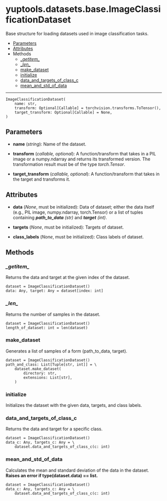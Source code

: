 # yuptools.datasets.base.ImageClassificationDataset

Base structure for loading datasets used in image classification tasks.


- [Parameters](#parameters)
- [Attributes](#attributes)
- Methods
  - [\__getitem\__](#__getitem__)
  - [\__len\__](#__len__)
  - [make_dataset](#makedataset)
  - [initialize](#initialize)
  - [data_and_targets_of_class_c](#dataandtargetsofclassc)
  - [mean_and_std_of_data](#meanandstdofdata)


---


```
ImageClassificationDataset(
    name: str,
    transform: Optional[Callable] = torchvision.transforms.ToTensor(),
    target_transform: Optional[Callable] = None,
)
```

## Parameters

- **name** (*string*):
Name of the dataset.

- **transform** (*callable, optional*):
A function/transform that takes in a PIL image or a numpy.ndarray and returns its transformed version.
The transformation result must be of the type *torch.Tensor*.

- **target_transform** (*callable, optional*):
A function/transform that takes in the target and transforms it.


## Attributes

- **data** (*None*, must be initialized):
Data of dataset;
either the data itself (e.g., PIL image, numpy.ndarray, torch.Tensor)
or a list of tuples containing ***path_to_data** (str)* and ***target** (int)*.

- **targets** (*None*, must be initialized):
Targets of dataset.

- **class_labels** (*None*, must be initialized):
Class labels of dataset.


## Methods


### *\__getitem\__*

Returns the data and target at the given index of the dataset.

```
dataset = ImageClassificationDataset()
data: Any, target: Any = dataset[index: int]
```


### *\__len\__*

Returns the number of samples in the dataset.

```
dataset = ImageClassificationDataset()
length_of_dataset: int = len(dataset)
```


### make_dataset

Generates a list of samples of a form (path_to_data, target).

```
dataset = ImageClassificationDataset()
path_and_class: List[Tuple[str, int]] = \
    dataset.make_dataset(
        directory: str,
        extensions: List[str],
    )
```


### initialize

Initializes the dataset with the given data, targets, and class labels.


### data_and_targets_of_class_c

Returns the data and target for a specific class.

```
dataset = ImageClassificationDataset()
data_c: Any, targets_c: Any = \
    dataset.data_and_targets_of_class_c(c: int)
```


### mean_and_std_of_data

Calculates the mean and standard deviation of the data in the dataset.
**Raises an error if type(dataset.data) == list.**

```
dataset = ImageClassificationDataset()
data_c: Any, targets_c: Any = \
    dataset.data_and_targets_of_class_c(c: int)
```
